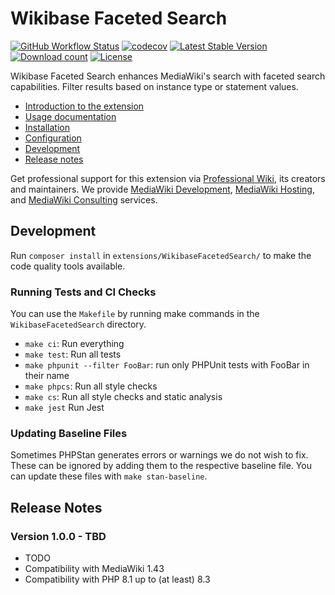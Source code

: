 # Wikibase Faceted Search

[![GitHub Workflow Status](https://img.shields.io/github/actions/workflow/status/ProfessionalWiki/WikibaseFacetedSearch/ci.yml?branch=master)](https://github.com/ProfessionalWiki/WikibaseFacetedSearch/actions?query=workflow%3ACI)
[![codecov](https://codecov.io/gh/ProfessionalWiki/WikibaseFacetedSearch/branch/master/graph/badge.svg)](https://codecov.io/gh/ProfessionalWiki/WikibaseFacetedSearch)
[![Latest Stable Version](https://poser.pugx.org/professional-wiki/wikibase-faceted-search/v/stable)](https://packagist.org/packages/professional-wiki/wikibase-faceted-search)
[![Download count](https://poser.pugx.org/professional-wiki/wikibase-faceted-search/downloads)](https://packagist.org/packages/professional-wiki/wikibase-faceted-search)
[![License](https://poser.pugx.org/professional-wiki/wikibase-faceted-search/license)](LICENSE)

Wikibase Faceted Search enhances MediaWiki's search with faceted search capabilities. Filter results based on instance type or statement values.

- [Introduction to the extension](TODO)
- [Usage documentation](https://professional.wiki/en/extension/wikibase-faceted-search#Usage)
- [Installation](https://professional.wiki/en/extension/wikibase-faceted-search#Installation)
- [Configuration](https://professional.wiki/en/extension/wikibase-faceted-search#Configuration)
- [Development](#development)
- [Release notes](#release-notes)

Get professional support for this extension via [Professional Wiki], its creators and maintainers.
We provide [MediaWiki Development], [MediaWiki Hosting], and [MediaWiki Consulting] services.

## Development

Run `composer install` in `extensions/WikibaseFacetedSearch/` to make the code quality tools available.

### Running Tests and CI Checks

You can use the `Makefile` by running make commands in the `WikibaseFacetedSearch` directory.

* `make ci`: Run everything
* `make test`: Run all tests
* `make phpunit --filter FooBar`: run only PHPUnit tests with FooBar in their name
* `make phpcs`: Run all style checks
* `make cs`: Run all style checks and static analysis
* `make jest` Run Jest

### Updating Baseline Files

Sometimes PHPStan generates errors or warnings we do not wish to fix.
These can be ignored by adding them to the respective baseline file.
You can update these files with `make stan-baseline`.

## Release Notes

### Version 1.0.0 - TBD

* TODO
* Compatibility with MediaWiki 1.43
* Compatibility with PHP 8.1 up to (at least) 8.3

[Professional Wiki]: https://professional.wiki
[MediaWiki Hosting]: https://pro.wiki
[MediaWiki Development]: https://professional.wiki/en/mediawiki-development
[MediaWiki Consulting]: https://professional.wiki/en/mediawiki-consulting-services
